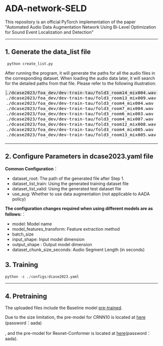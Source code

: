 # ADA-network-SELD

This repository is an official PyTorch implementation of the paper "Automated Audio Data Augmentation Network Using Bi-Level Optimization for Sound Event Localization and Detection"

------



## 1. Generate the data_list file

```python
 python create_list.py
```

After running the program, it will generate the paths for all the audio files in the corresponding dataset. When loading the audio data later, it will search for the detailed paths from that file. Please refer to the following illustration:

![image-20240715163045209](img/image-20240715163045209.png)

------

## 2. Configure Parameters in dcase2023.yaml file

**Common Configuration**：

- dataset_root: The path of the generated file after Step 1.
- dataset_list_train: Using the generated training dataset file
- dataset_list_valid: Using the generated test dataset file
- use_aug: Whether to use data augmentation (not applicable to AADA policy)

**The configuration changes required when using different models are as follows:**：

- model: Model name
- model_features_transform: Feature extraction method
- batch_size
- input_shape: Input model dimension
- output_shape : Output model dimension
- dataset_chunk_size_seconds: Audio Segment Length (in seconds)

## 3. Training

```python
python -c ./configs/dcase2023.yaml
```

------

## 4. Pretraining

The uploaded files include the Baseline model [pre-trained](./weight/). 

Due to the size limitation, the pre-model for CRNN10 is located at [here](https://pan.baidu.com/s/13NMMFdtfMRo04pcJuUN_sw) (password：aada)

, and the pre-model for Resnet-Conformer is located at [here](https://pan.baidu.com/s/19OcEG02on3ROj6gRoBhrog)(password：aada).

